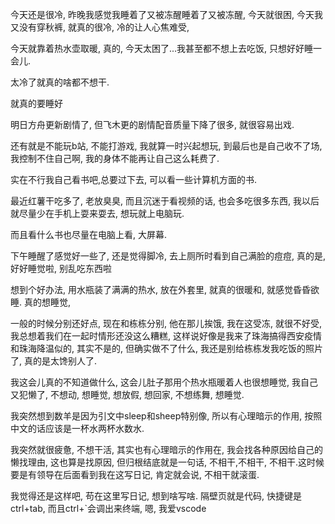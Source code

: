 今天还是很冷, 昨晚我感觉我睡着了又被冻醒睡着了又被冻醒, 今天就很困, 今天我又没有穿秋裤, 就真的很冷, 冷的让人心焦难受,

今天就靠着热水壶取暖, 真的, 今天太困了...我甚至都不想上去吃饭, 只想好好睡一会儿.

太冷了就真的啥都不想干.

就真的要睡好

明日方舟更新剧情了, 但飞木更的剧情配音质量下降了很多, 就很容易出戏.

还有就是不能玩b站, 不能打游戏, 我就算一时兴起想玩, 到最后也是自己收不了场, 我控制不住自己啊, 我的身体不能再让自己这么耗费了.

实在不行我自己看书吧,总要过下去, 可以看一些计算机方面的书.

最近红薯干吃多了, 老放臭臭, 而且沉迷于看视频的话, 也会多吃很多东西, 我以后就尽量少在手机上耍来耍去, 想玩就上电脑玩.

而且看什么书也尽量在电脑上看, 大屏幕.

下午睡醒了感觉好一些了, 还是觉得脚冷, 去上厕所时看到自己满脸的痘痘, 真的是, 好好睡觉啦, 别乱吃东西啦

想到个好办法, 用水瓶装了满满的热水, 放在外套里, 就真的很暖和, 就感觉昏昏欲睡. 真的想睡觉, 

一般的时候分别还好点, 现在和栋栋分别, 他在那儿挨饿, 我在这受冻, 就很不好受, 我总想着我们在一起时情形还没这么糟糕, 这样说好像是我来了珠海搞得西安疫情和珠海降温似的, 其实不是的, 但确实做不了什么, 我还是别给栋栋发我吃饭的照片了, 真的是太馋别人了.

我这会儿真的不知道做什么, 这会儿肚子那用个热水瓶暖着人也很想睡觉, 我自己又犯懒了, 不想动, 想睡觉, 想放假, 想回家, 不想练舞, 想睡觉.

我突然想到数羊是因为引文中sleep和sheep特别像, 所以有心理暗示的作用, 按照中文的话应该是一杯水两杯水数水.

我突然就很疲惫, 不想干活, 其实也有心理暗示的作用在, 我会找各种原因给自己的懒找理由, 这也算是找原因, 但归根结底就是一句话, 不相干,不相干, 不相干.这时候要是有领导在后面看到我在这写日记, 肯定就会说, 不相干就滚蛋.

我觉得还是这样吧, 苟在这里写日记, 想到啥写啥.
隔壁页就是代码, 快捷键是ctrl+tab, 而且ctrl+`会调出来终端, 嗯, 我爱vscode


